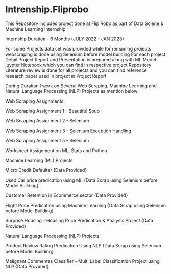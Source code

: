 # Intrenship.Fliprobo

This Repository includes project done at Flip Robo as part of Data Sciene & Machine Learning Internship

Internship Duration - 6 Months (JULY 2022 - JAN 2023)

For some Projects data set was provided while for remaining projects webscraping is done using Selenium before model building
For each project Detail Project Report and Presentation is prepared along with ML Model juypter Notebook which you can find in respective project Repository
Literature review is done for all projects and you can find reference research paper used in project in Project Report

During Duration I work on Several Web Scraping, Machine Learning and Natural Language Processing (NLP) Projects as mention below:


Web Scraping Assignments

Web Scraping Assignment 1 - Beautiful Soup

Web Scraping Assignment 2 - Selenium

Web Scraping Assignment 3 - Selenium Exception Handling

Web Scraping Assignment 5 - Selenium

Worksheet Assignment on ML, Stats and Python


Machine Learning (ML) Projects


Micro Credit Defaulter {Data Provided}

Used Car price predication using ML {Data Scrap using Selenium before Model Building}

Customer Retention in Ecommerce sector {Data Provided}

Flight Price Predication using Machine Learning {Data Scrap using Selenium before Model Building}

Surprise Housing - Housing Price Predication & Analysis Project {Data Provided}



Natural Language Processing (NLP) Projects


Product Review Rating Predication Using NLP {Data Scrap using Selenium before Model Building}

Malignant Commentes Classifier - Multi Label Classification Project using NLP {Data Provided}
